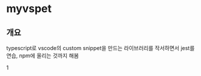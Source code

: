 # myvspet

## 개요

typescript로 vscode의 custom snippet을 만드는 라이브러리를 작서하면서 
jest를 연습, npm에 올리는 것까지 해봄

1


